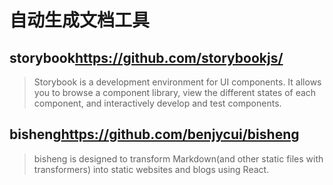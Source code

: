 # 自动生成文档工具

## storybook<https://github.com/storybookjs/>

> Storybook is a development environment for UI components. It allows you to browse a component library, view the different states of each component, and interactively develop and test components.

## bisheng<https://github.com/benjycui/bisheng>

> bisheng is designed to transform Markdown(and other static files with transformers) into static websites and blogs using React.
